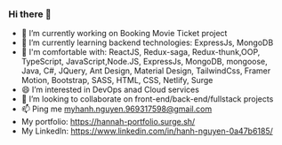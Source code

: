 ### Hi there 👋
- 🔭 I’m currently working on Booking Movie Ticket project
- 🌱 I’m currently learning backend technologies: ExpressJs, MongoDB
- 🌱 I'm comfortable with: 
    ReactJS, Redux-saga, Redux-thunk,OOP, TypeScript, JavaScript,Node.JS, ExpressJs, MongoDB, mongoose, Java, C#, JQuery, Ant Design, Material Design, TailwindCss, Framer Motion, Bootstrap, SASS, HTML, CSS, Netlify, Surge 
- 😄 I’m interested in DevOps anad Cloud services
- 👯 I’m looking to collaborate on front-end/back-end/fullstack projects
- 📫 Ping me myhanh.nguyen.969317598@gmail.com
- My portfolio: https://hannah-portfolio.surge.sh/
- My LinkedIn: https://www.linkedin.com/in/hanh-nguyen-0a47b6185/


